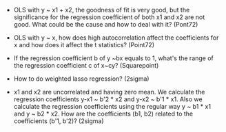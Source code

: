 - OLS with y ~ x1 + x2, the goodness of fit is very good, but the significance for the regression coefficient of both x1 and x2 are not good. What could be the cause and how to deal with it? (Pont72)
  
- OLS with y ~ x, how does high autocorrelation affect the coefficients for x and how does it affect the t statistics? (Point72)
  
- If the regression coefficient b of y \~bx equals to 1, what's the range of the regression coefficient c of x\~cy? (Squarepoint)
  
- How to do weighted lasso regression? (2sigma)
  
- x1 and x2 are uncorrelated and having zero mean. We calculate the regression coefficients y-x1 ~ b'2 * x2 and y-x2 ~ b'1 * x1. Also we calculate the regression coefficients using the regular way y ~ b1 * x1 and y ~ b2 * x2. How are the coefficients (b1, b2) related to the coefficients (b'1, b'2)? (2sigma)
